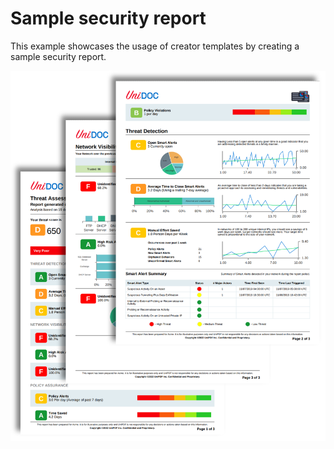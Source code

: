 Sample security report
======================

This example showcases the usage of creator templates by creating a sample
security report.

![sample-security-report-preview](templates/res/pages.png)
